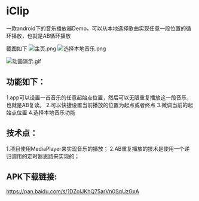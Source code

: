 # iClip
一款android下的音乐播放器Demo，可以从本地选择歌曲实现任意一段位置的循环播放，也就是AB循环播放

截图如下
![主页.png](https://upload-images.jianshu.io/upload_images/2312237-ad7f852e78a7e2a2.png?imageMogr2/auto-orient/strip%7CimageView2/2/w/1240)
![选择本地音乐.png](https://upload-images.jianshu.io/upload_images/2312237-52bfd37f50889608.png?imageMogr2/auto-orient/strip%7CimageView2/2/w/1240)

![动画演示.gif](https://upload-images.jianshu.io/upload_images/2312237-d3cf9054c7df98a7.gif?imageMogr2/auto-orient/strip)


## 功能如下：
1.app可以设置一首音乐的任意起始点位置，然后可以无限重复播放这一段音乐，也就是AB复读。
2.可以快捷设置当前播放的位置为起点或者终点
3.微调当前的起始点位置
4.选择本地音乐功能

## 技术点：
1.项目使用MediaPlayer来实现音乐的播放；
2.AB重复播放的技术是使用一个递归调用的定时器思路来实现的；
## APK下载链接:
https://pan.baidu.com/s/1DZolJKhQ75arVn0SqUzGxA

